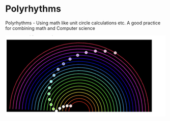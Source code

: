 # Polyrhythms
Polyrhythms - Using math like unit circle calculations etc. A good practice for combining math and Computer science 


![image alt](https://github.com/Wmress/Polyrhythms/blob/d58e5ba6750b0a2a11fb19c11c59bd05afeb633b/Polyrhythms.png)
